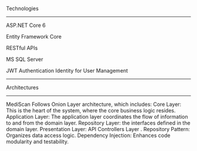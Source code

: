 Technologies
____________________________
ASP.NET Core 6

Entity Framework Core

RESTful APIs

MS SQL Server

JWT Authentication
Identity for User Management 
_________________
Architectures
_________________
MediScan Follows Onion Layer architecture, which includes:
Core Layer: This is the heart of the system, where the core business logic resides.
Application Layer: The application layer coordinates the flow of information to and from the domain layer.
Repository Layer: the interfaces defined in the domain layer.
Presentation Layer: API Controllers Layer .
Repository Pattern: Organizes data access logic.
Dependency Injection: Enhances code modularity and testability.
